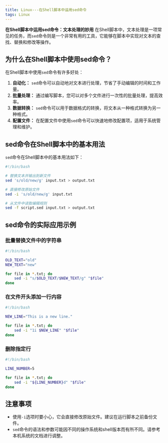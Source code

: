 ```yaml
---
title: Linux---在Shell脚本中运用sed命令
tags: Linux
---
```


**在Shell脚本中运用sed命令：文本处理的妙用**
在Shell脚本中，文本处理是一项常见的任务，而`sed`命令则是一个非常有用的工具，它能够在脚本中实现对文本的查找、替换和修改等操作。<!--more-->

## 为什么在Shell脚本中使用sed命令？

在Shell脚本中使用`sed`命令有许多好处：

1. **自动化：** `sed`命令可以自动地对文本进行处理，节省了手动编辑的时间和工作量。
2. **批量处理：** 通过编写脚本，您可以对多个文件进行一次性的批量处理，提高效率。
3. **数据转换：** `sed`命令可以用于数据格式的转换，将文本从一种格式转换为另一种格式。
4. **配置文件：** 在配置文件中使用`sed`命令可以快速地修改配置项，适用于系统管理和维护。

## sed命令在Shell脚本中的基本用法

`sed`命令在Shell脚本中的基本用法如下：

```bash
#!/bin/bash

# 替换文本并输出到新文件
sed 's/old/new/g' input.txt > output.txt

# 直接修改原始文件
sed -i 's/old/new/g' input.txt

# 从文件中读取编辑规则
sed -f script.sed input.txt > output.txt
```

## sed命令的实际应用示例

### 批量替换文件中的字符串

```bash
#!/bin/bash

OLD_TEXT="old"
NEW_TEXT="new"

for file in *.txt; do
    sed -i "s/$OLD_TEXT/$NEW_TEXT/g" "$file"
done
```

### 在文件开头添加一行内容

```bash
#!/bin/bash

NEW_LINE="This is a new line."

for file in *.txt; do
    sed -i "1i $NEW_LINE" "$file"
done
```

### 删除指定行

```bash
#!/bin/bash

LINE_NUMBER=5

for file in *.txt; do
    sed -i "${LINE_NUMBER}d" "$file"
done
```

## 注意事项

- 使用`-i`选项时要小心，它会直接修改原始文件。建议在运行脚本之前备份文件。
- `sed`命令的语法和参数可能因不同的操作系统和shell版本而有所不同。请参考本机系统的文档进行调整。
